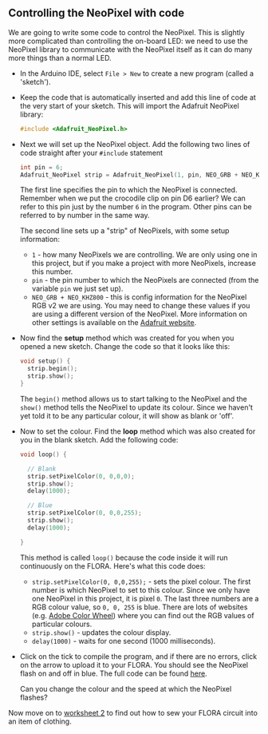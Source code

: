 ## Controlling the NeoPixel with code

We are going to write some code to control the NeoPixel. This is slightly more complicated than controlling the on-board LED: we need to use the NeoPixel library to communicate with the NeoPixel itself as it can do many more things than a normal LED.

- In the Arduino IDE, select `File > New` to create a new program  (called a 'sketch').

- Keep the code that is automatically inserted and add this line of code at the very start of your sketch. This will import the Adafruit NeoPixel library:

  ```cpp
  #include <Adafruit_NeoPixel.h>
  ```

- Next we will set up the NeoPixel object. Add the following two lines of code straight after your `#include` statement
  ```cpp
  int pin = 6;
  Adafruit_NeoPixel strip = Adafruit_NeoPixel(1, pin, NEO_GRB + NEO_KHZ800);
  ```
  The first line specifies the pin to which the NeoPixel is connected. Remember when we put the crocodile clip on pin D6 earlier? We can refer to this pin just by the number `6` in the program. Other pins can be referred to by number in the same way.

  The second line sets up a "strip" of NeoPixels, with some setup information:
  - `1` - how many NeoPixels we are controlling. We are only using one in this project, but if you make a project with more NeoPixels, increase this number.
  - `pin` - the pin number to which the NeoPixels are connected (from the variable `pin` we just set up).
  - `NEO_GRB + NEO_KHZ800` - this is config information for the NeoPixel RGB v2 we are using. You may need to change these values if you are using a different version of the NeoPixel. More information on other settings is available on the [Adafruit website](https://learn.adafruit.com/adafruit-neopixel-uberguide/arduino-library).

- Now find the **setup** method which was created for you when you opened a new sketch. Change the code so that it looks like this:

  ```cpp
  void setup() {
    strip.begin();
    strip.show();
  }
  ```

  The `begin()` method allows us to start talking to the NeoPixel and the `show()` method tells the NeoPixel to update its colour. Since we haven't yet told it to be any particular colour, it will show as blank or 'off'.

- Now to set the colour. Find the **loop** method which was also created for you in the blank sketch. Add the following code:
  ```cpp
  void loop() {

    // Blank
    strip.setPixelColor(0, 0,0,0);
    strip.show();
    delay(1000);

    // Blue
    strip.setPixelColor(0, 0,0,255);
    strip.show();
    delay(1000);

  }
  ```

  This method is called `loop()` because the code inside it will run continuously on the FLORA. Here's what this code does:

  - `strip.setPixelColor(0, 0,0,255);` - sets the pixel colour. The first number is which NeoPixel to set to this colour. Since we only have one NeoPixel in this project, it is pixel `0`. The last three numbers are a RGB colour value, so `0, 0, 255` is blue. There are lots of websites (e.g. [Adobe Color Wheel](https://color.adobe.com)) where you can find out the RGB values of particular colours.  
  - `strip.show()` - updates the colour display.
  - `delay(1000)` - waits for one second (1000 milliseconds).

- Click on the tick to compile the program, and if there are no errors, click on the arrow to upload it to your FLORA. You should see the NeoPixel flash on and off in blue. The full code can be found [here](https://raw.githubusercontent.com/raspberrypilearning/getting-started-with-wearables/master/code/test_neopixel.ino).

  Can you change the colour and the speed at which the NeoPixel flashes?

Now move on to [worksheet 2](worksheet2.md) to find out how to sew your FLORA circuit into an item of clothing.

